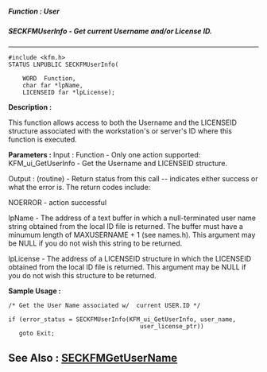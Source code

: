 ##### Function : User
##### SECKFMUserInfo - Get current Username and/or License ID.
---
```
#include <kfm.h>
STATUS LNPUBLIC SECKFMUserInfo(

	WORD  Function,
	char far *lpName,
	LICENSEID far *lpLicense);
```
**Description :**

This function allows access to both the Username and the LICENSEID structure 
associated with the workstation's or server's ID where this function is 
executed.

**Parameters :**
Input :
Function  -  Only one action supported:   KFM_ui_GetUserInfo - Get the Username and LICENSEID structure.

Output :
(routine)  -  Return status from this call -- indicates either success or what the error is. The return codes include:

NOERROR - action successful


lpName  -  The address of a text buffer in which a null-terminated user name string obtained from the local ID file is returned.   The buffer must have a minumum length of  MAXUSERNAME + 1 (see names.h).  This argument may be NULL if you do not wish this string to be returned.

lpLicense  -  The address of a LICENSEID structure in which the LICENSEID obtained from the local ID file is returned.  This argument may be NULL if you do not wish this structure to be returned.


**Sample Usage :**
```
/* Get the User Name associated w/  current USER.ID */

if (error_status = SECKFMUserInfo(KFM_ui_GetUserInfo, user_name,
                                     user_license_ptr))
   goto Exit;
```
**See Also :**
[SECKFMGetUserName](/reference/Func/SECKFMGetUserName)
---
